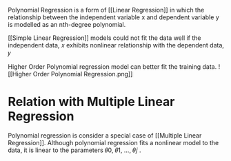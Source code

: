 Polynomial Regression is a form of [[Linear Regression]] in which the relationship between the independent variable x and dependent variable y is modelled as an nth-degree polynomial.

[[Simple Linear Regression]] models could not fit the data well if the independent data, 𝑥 exhibits nonlinear relationship with the dependent data, 𝑦

Higher Order Polynomial regression model can better fit the training data.
![[Higher Order Polynomial Regression.png]]
# Relation with Multiple Linear Regression
Polynomial regression is consider a special case of [[Multiple Linear Regression]].
Although polynomial regression fits a nonlinear model to the data, it is linear to the parameters 𝜃0, 𝜃1, ..., 𝜃𝑗 .